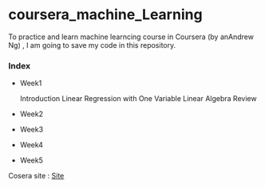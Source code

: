 # coursera_machine_Learning

To practice and learn machine learncing course in Coursera (by anAndrew Ng) 
, I am going to save my code in this repository.


### Index
* Week1

    Introduction
    Linear Regression with One Variable
    Linear Algebra Review
        
* Week2

* Week3

* Week4

* Week5

Cosera site : [Site](https://www.coursera.org/learn/machine-learning/home/info)
